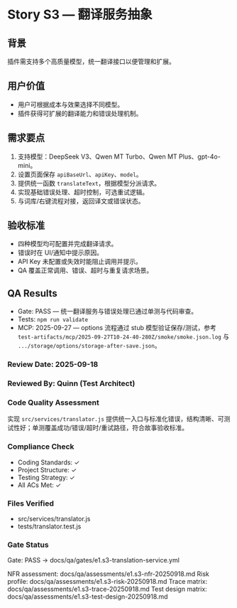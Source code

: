 # Story S3 — 翻译服务抽象

## 背景
插件需支持多个高质量模型，统一翻译接口以便管理和扩展。

## 用户价值
- 用户可根据成本与效果选择不同模型。
- 插件获得可扩展的翻译能力和错误处理机制。

## 需求要点
1. 支持模型：DeepSeek V3、Qwen MT Turbo、Qwen MT Plus、gpt-4o-mini。
2. 设置页面保存 `apiBaseUrl`、`apiKey`、`model`。
3. 提供统一函数 `translateText`，根据模型分派请求。
4. 实现基础错误处理、超时控制，可选重试逻辑。
5. 与词库/右键流程对接，返回译文或错误状态。

## 验收标准
- 四种模型均可配置并完成翻译请求。
- 错误时在 UI/通知中提示原因。
- API Key 未配置或失效时能阻止调用并提示。
- QA 覆盖正常调用、错误、超时与重复请求场景。

## QA Results
- Gate: PASS — 统一翻译服务与错误处理已通过单测与代码审查。
- Tests: `npm run validate`
- MCP: 2025-09-27 — options 流程通过 stub 模型验证保存/测试，参考 `test-artifacts/mcp/2025-09-27T10-24-40-280Z/smoke/smoke.json.log` 与 `.../storage/options/storage-after-save.json`。

### Review Date: 2025-09-18

### Reviewed By: Quinn (Test Architect)

### Code Quality Assessment

实现 `src/services/translator.js` 提供统一入口与标准化错误，结构清晰、可测试性好；单测覆盖成功/错误/超时/重试路径，符合故事验收标准。

### Compliance Check

- Coding Standards: ✓
- Project Structure: ✓
- Testing Strategy: ✓
- All ACs Met: ✓

### Files Verified

- src/services/translator.js
- tests/translator.test.js

### Gate Status

Gate: PASS → docs/qa/gates/e1.s3-translation-service.yml

NFR assessment: docs/qa/assessments/e1.s3-nfr-20250918.md
Risk profile: docs/qa/assessments/e1.s3-risk-20250918.md
Trace matrix: docs/qa/assessments/e1.s3-trace-20250918.md
Test design matrix: docs/qa/assessments/e1.s3-test-design-20250918.md
